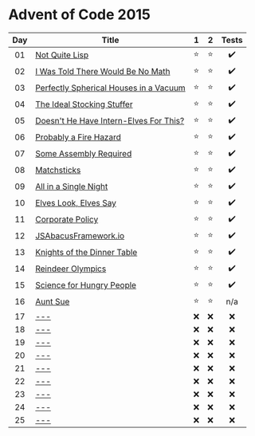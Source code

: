 # Advent of Code 2015

| Day | Title                                                                         |   1    |   2    |       Tests        |
| :-: | ----------------------------------------------------------------------------- | :----: | :----: | :----------------: |
| 01  | [Not Quite Lisp](https://adventofcode.com/2015/day/1)                         | :star: | :star: | :heavy_check_mark: |
| 02  | [I Was Told There Would Be No Math](https://adventofcode.com/2015/day/2)      | :star: | :star: | :heavy_check_mark: |
| 03  | [Perfectly Spherical Houses in a Vacuum](https://adventofcode.com/2015/day/3) | :star: | :star: | :heavy_check_mark: |
| 04  | [The Ideal Stocking Stuffer](https://adventofcode.com/2015/day/4)             | :star: | :star: | :heavy_check_mark: |
| 05  | [Doesn't He Have Intern-Elves For This?](https://adventofcode.com/2015/day/5) | :star: | :star: | :heavy_check_mark: |
| 06  | [Probably a Fire Hazard](https://adventofcode.com/2015/day/6)                 | :star: | :star: | :heavy_check_mark: |
| 07  | [Some Assembly Required](https://adventofcode.com/2015/day/7)                 | :star: | :star: | :heavy_check_mark: |
| 08  | [Matchsticks](https://adventofcode.com/2015/day/8)                            | :star: | :star: | :heavy_check_mark: |
| 09  | [All in a Single Night](https://adventofcode.com/2015/day/9)                  | :star: | :star: | :heavy_check_mark: |
| 10  | [Elves Look, Elves Say](https://adventofcode.com/2015/day/10)                 | :star: | :star: | :heavy_check_mark: |
| 11  | [Corporate Policy](https://adventofcode.com/2015/day/11)                      | :star: | :star: | :heavy_check_mark: |
| 12  | [JSAbacusFramework.io](https://adventofcode.com/2015/day/12)                  | :star: | :star: | :heavy_check_mark: |
| 13  | [Knights of the Dinner Table](https://adventofcode.com/2015/day/13)           | :star: | :star: | :heavy_check_mark: |
| 14  | [Reindeer Olympics](https://adventofcode.com/2015/day/14)                     | :star: | :star: | :heavy_check_mark: |
| 15  | [Science for Hungry People](https://adventofcode.com/2015/day/15)             | :star: | :star: | :heavy_check_mark: |
| 16  | [Aunt Sue](https://adventofcode.com/2015/day/16)                              | :star: | :star: |        n/a         |
| 17  | [---](https://adventofcode.com/2015/day/17)                                   |  :x:   |  :x:   |        :x:         |
| 18  | [---](https://adventofcode.com/2015/day/18)                                   |  :x:   |  :x:   |        :x:         |
| 19  | [---](https://adventofcode.com/2015/day/19)                                   |  :x:   |  :x:   |        :x:         |
| 20  | [---](https://adventofcode.com/2015/day/20)                                   |  :x:   |  :x:   |        :x:         |
| 21  | [---](https://adventofcode.com/2015/day/21)                                   |  :x:   |  :x:   |        :x:         |
| 22  | [---](https://adventofcode.com/2015/day/22)                                   |  :x:   |  :x:   |        :x:         |
| 23  | [---](https://adventofcode.com/2015/day/23)                                   |  :x:   |  :x:   |        :x:         |
| 24  | [---](https://adventofcode.com/2015/day/24)                                   |  :x:   |  :x:   |        :x:         |
| 25  | [---](https://adventofcode.com/2015/day/25)                                   |  :x:   |  :x:   |        :x:         |

